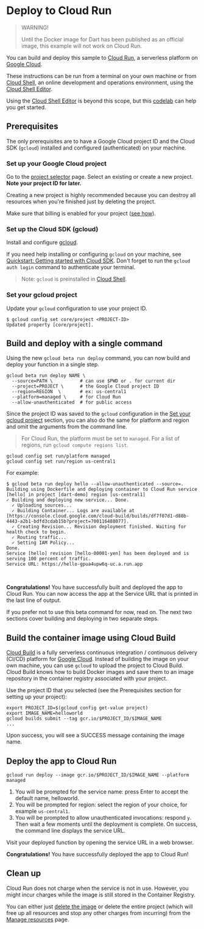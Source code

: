 # Deploy to Cloud Run

> WARNING!
>
> Until the Docker image for Dart has been published as an official
> image, this example will not work on Cloud Run.


You can build and deploy this sample to [Cloud Run], a serverless platform on
[Google Cloud].

These instructions can be run from a terminal on your own machine or from
[Cloud Shell], an online development and operations environment, using the
[Cloud Shell Editor].

Using the [Cloud Shell Editor] is beyond this scope, but this [codelab] can help
you get started.

## Prerequisites

The only prerequisites are to have a Google Cloud project ID and the Cloud
SDK (`gcloud`) installed and configured (authenticated) on your machine.

### Set up your Google Cloud project

Go to the [project selector] page. Select an existing or create a new
project. **Note your project ID for later.**

Creating a new project is highly recommended because you can destroy all
resources when you're finished just by deleting the project.

Make sure that billing is enabled for your project ([see how]).

### Set up the Cloud SDK (gcloud)

Install and configure [gcloud].

If you need help installing or configuring `gcloud` on your machine, see
[Quickstart: Getting started with Cloud SDK][quickstart]. Don't forget to run
the `gcloud auth login` command to authenticate your terminal.

> Note: `gcloud` is preinstalled in [Cloud Shell].

### Set your gcloud project

Update your `gcloud` configuration to use your project ID.

```shell
$ gcloud config set core/project <PROJECT-ID>
Updated property [core/project].
```

## Build and deploy with a single command

Using the new `gcloud beta run deploy` command, you can now build and deploy
your function in a single step.

```shell
gcloud beta run deploy NAME \
  --source=PATH \          # can use $PWD or . for current dir
  --project=PROJECT \      # the Google Cloud project ID
  --region=REGION  \       # ex: us-central1
  --platform=managed \     # for Cloud Run
  --allow-unauthenticated  # for public access
```

Since the project ID was saved to the `gcloud` configuration in the
[Set your gcloud project](#set-your-gcloud-project) section, you can also do the
same for platform and region and omit the arguments from the command line.

> For Cloud Run, the platform must be set to `managed`.
> For a list of regions, run `gcloud compute regions list`.

```shell
gcloud config set run/platform managed
gcloud config set run/region us-central1
```

For example:

```shell
$ gcloud beta run deploy hello --allow-unauthenticated --source=.
Building using Dockerfile and deploying container to Cloud Run service [hello] in project [dart-demo] region [us-central1]
✓ Building and deploying new service... Done.
  ✓ Uploading sources...
  ✓ Building Container... Logs are available at [https://console.cloud.google.com/cloud-build/builds/df7f07d1-d88b-4443-a2b1-bdfd3cdab15b?project=700116488077].
  ✓ Creating Revision... Revision deployment finished. Waiting for health check to begin.
  ✓ Routing traffic...
  ✓ Setting IAM Policy...
Done.
Service [hello] revision [hello-00001-yen] has been deployed and is serving 100 percent of traffic.
Service URL: https://hello-gpua4upw6q-uc.a.run.app
```

<br>

**Congratulations!** You have successfully built and deployed the app
to Cloud Run. You can now access the app at the Service URL that is
printed in the last line of output.

If you prefer not to use this beta command for now, read on. The next two
sections cover building and deploying in two separate steps.

## Build the container image using Cloud Build

[Cloud Build] is a fully serverless continuous integration / continuous delivery
(CI/CD) platform for [Google Cloud]. Instead of building the image on your own
machine, you can use `gcloud` to upload the project to Cloud Build. Cloud Build
knows how to build Docker images and save them to an image repository in the
container registry associated with your project.

Use the project ID that you selected (see the Prerequisites section for setting
up your project):

```shell
export PROJECT_ID=$(gcloud config get-value project)
export IMAGE_NAME=helloworld
gcloud builds submit --tag gcr.io/$PROJECT_ID/$IMAGE_NAME
...
```

Upon success, you will see a SUCCESS message containing the image name.

## Deploy the app to Cloud Run

```shell
gcloud run deploy --image gcr.io/$PROJECT_ID/$IMAGE_NAME --platform managed
```

1. You will be prompted for the service name: press Enter to accept the default
   name, helloworld.
1. You will be prompted for region: select the region of your choice, for
   example `us-central1`.
1. You will be prompted to allow unauthenticated invocations: respond `y`. Then
   wait a few moments until the deployment is complete. On success, the command
   line displays the service URL.

Visit your deployed function by opening the service URL in a web browser.

**Congratulations!** You have successfully deployed the app to Cloud Run!

## Clean up

Cloud Run does not charge when the service is not in use. However, you might
incur charges while the image is still stored in the Container Registry.

You can either just [delete the image] or delete the entire project (which will
free up all resources and stop any other charges from incurring) from
the [Manage resources] page.


<!-- reference links -->
[Cloud Build]: https://cloud.google.com/cloud-build
[Cloud Run]: https://cloud.google.com/run
[Cloud Shell]: https://cloud.google.com/shell
[Cloud Shell Editor]: https://shell.cloud.google.com/?show=ide&environment_deployment=ide
[codelab]: https://codelabs.developers.google.com/codelabs/cloud-shell
[delete the image]: https://cloud.google.com/container-registry/docs/managing#deleting_images
[gcloud]: https://cloud.google.com/sdk/docs/install
[Google Cloud]: https://cloud.google.com/gcp
[incur charges]: https://cloud.google.com/container-registry/pricing
[Installing and using dartfn]: 00-install-dartfn.md
[Manage resources]: https://console.cloud.google.com/iam-admin/projects
[project selector]: https://console.cloud.google.com/projectselector2/home/dashboard
[quickstart]: https://cloud.google.com/sdk/docs/quickstart
[see how]: https://cloud.google.com/billing/docs/how-to/modify-project
[zip]: https://github.com/GoogleCloudPlatform/functions-framework-dart/archive/main.zip
